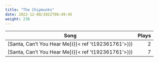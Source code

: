 ```yaml
---
title: "The Chipmunks"
date: 2022-12-08/2022T06:49:45
weight: 238
---
```




 Song | Plays 
----- | -----:
[Santa, Can’t You Hear Me]({{< ref 't192361761'>}}) | 2
[Santa, Can’t You Hear Me]({{< ref 't192361761'>}}) | 7
